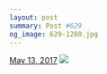 ```yaml
---
layout: post
summary: Post #629
og_image: 629-1280.jpg
---
```


<p>
  <time><a href="/629">May 13, 2017</a></time>
  <a href="/629"><img src="{{ site.assets_url }}/629-640.jpg" srcset="{{ site.assets_url }}/629-320.jpg 320w, {{ site.assets_url }}/629-640.jpg 640w, {{ site.assets_url }}/629-960.jpg 960w, {{ site.assets_url }}/629-1280.jpg 1280w" sizes="(min-width: 700px) 50vw, calc(100vw - 2rem)" /></a>
</p>
